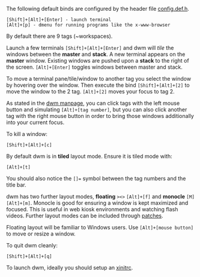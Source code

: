The following default binds are configured by the header file
[config.def.h](http://hg.suckless.org/dwm/file/tip/config.def.h).

	[Shift]+[Alt]+[Enter] - launch terminal
	[Alt]+[p] - dmenu for running programs like the x-www-browser

By default there are 9 tags (~workspaces).

Launch a few terminals `[Shift]+[Alt]+[Enter]` and dwm will _tile_ the windows
between the **master** and **stack**. A new terminal appears on the **master**
window. Existing windows are pushed upon a **stack** to the right of the
screen. `[Alt]+[Enter]` toggles windows between master and stack.

To move a terminal pane/tile/window to another tag you select the window by
hovering over the window. Then execute the bind `[Shift]+[Alt]+[2]` to move the
window to the 2 tag. `[Alt]+[2]` moves your focus to tag 2.

As stated in the [dwm manpage](http://man.suckless.org/dwm/1/dwm), you can click tags with the left mouse button and simulating `[Alt]+[tag number]`, but you can also click another tag with the right mouse button in order to bring those windows additionally
into your current focus.

To kill a window:

	[Shift]+[Alt]+[c]

By default dwm is in **tiled** layout mode. Ensure it is tiled mode with:

	[Alt]+[t]

You should also notice the `[]=` symbol between the tag numbers and the title bar.

dwm has two further layout modes, **floating** `><>` `[Alt]+[f]` and
**monocle** `[M]` `[Alt]+[m]`. Monocle is good for ensuring a window is kept
maximized and focused. This is useful in web kiosk environments and watching
flash videos. Further layout modes can be included through [patches](http://dwm.suckless.org/patches/).

Floating layout will be familiar to Windows users. Use `[Alt]+[mouse button]` to
move or resize a window.

To quit dwm cleanly:

	[Shift]+[Alt]+[q]

To launch dwm, ideally you should setup an [xinitrc](http://git.webconverger.org/?p=home.git;a=blob_plain;f=.xinitrc).
